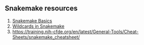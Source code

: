 ## Snakemake resources

1. [Snakemake Basics](https://edwards.flinders.edu.au/snakemake-tutorial/)
2. [Wildcards in Snakemake](https://edwardslab.wpengine.com/wildcards-in-snakemake/)
3. https://training.nih-cfde.org/en/latest/General-Tools/Cheat-Sheets/snakemake_cheatsheet/
